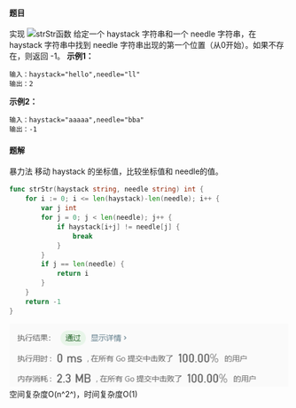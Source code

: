 #### 题目
实现 ![strStr函数](https://baike.baidu.com/item/strstr/811469)
给定一个 haystack 字符串和一个 needle 字符串，在 haystack 字符串中找到 needle 字符串出现的第一个位置（从0开始）。如果不存在，则返回 -1。
**示例1：**
```
输入：haystack="hello",needle="ll"
输出：2
```
**示例2：**
```
输入：haystack="aaaaa",needle="bba"
输出：-1
```

#### 题解
暴力法
移动 haystack 的坐标值，比较坐标值和 needle的值。
```go
func strStr(haystack string, needle string) int {
	for i := 0; i <= len(haystack)-len(needle); i++ {
		var j int
		for j = 0; j < len(needle); j++ {
			if haystack[i+j] != needle[j] {
				break
			}
		}
		if j == len(needle) {
			return i
		}
	}
	return -1
}
```
![](https://raw.githubusercontent.com/betterfor/cloudImage/master/images/2020-02-18/002801.png)
空间复杂度O(n^2^)，时间复杂度O(1)
